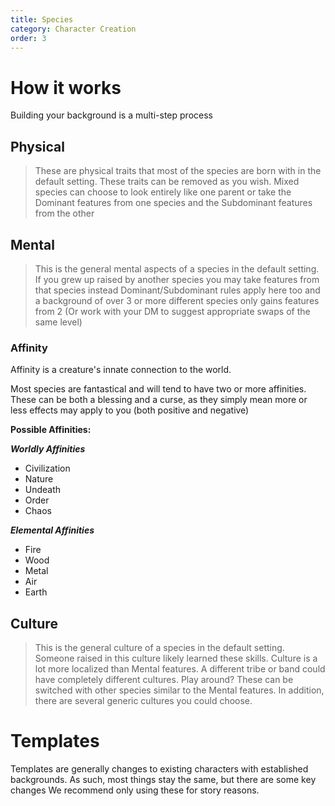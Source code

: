 ```yaml
---
title: Species
category: Character Creation
order: 3
---
```


# How it works

Building your background is a multi-step process 

## Physical
> These are physical traits that most of the species are born with in the default setting. 
> These traits can be removed as you wish.
> Mixed species can choose to look entirely like one parent or take the Dominant features from one species and the Subdominant features from the other
 
## Mental
> This is the general mental aspects of a species in the default setting. If you grew up raised by another species you may take features from that species instead
> Dominant/Subdominant rules apply here too and a background of over 3 or more different species only gains features from 2 (Or work with your DM to suggest appropriate swaps of the same level)

### Affinity
Affinity is a creature's innate connection to the world.

Most species are fantastical and will tend to have two or more affinities.
These can be both a blessing and a curse, as they simply mean more or less effects may apply to you (both positive and negative)

**Possible Affinities:**

***Worldly Affinities***
- Civilization 
- Nature
- Undeath
- Order
- Chaos

***Elemental Affinities***
- Fire
- Wood
- Metal
- Air
- Earth



## Culture
> This is the general culture of a species in the default setting. Someone raised in this culture likely learned these skills.
> Culture is a lot more localized than Mental features. A different tribe or band could have completely different cultures. Play around?
> These can be switched with other species similar to the Mental features. In addition, there are several generic cultures you could choose.


# Templates

Templates are generally changes to existing characters with established backgrounds. As such, most things stay the same, but there are some key changes
We recommend only using these for story reasons.
